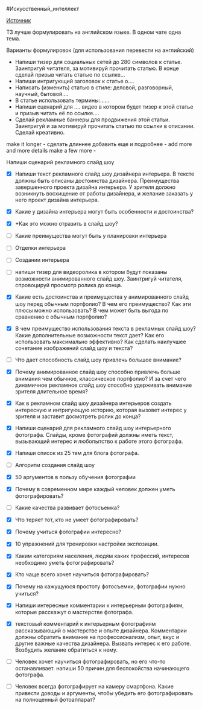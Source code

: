 #Искусственный_интеллект 

[Источник](https://yandex.ru/video/preview/9130340570714590125)

ТЗ лучше формулировать на английском языке.
В одном чате одна тема.

Варианты формулировок (для использования перевести на английский)
- Напиши тизер для социальных сетей до 280 символов к статье. Заинтригуй читателя, за мотивируй прочитать статью. В конце сделай призыв читать статью по ссылке...
- Напиши интригующий заголовок к статье о....
- Написать (изменить) статью в стиле: деловой, разговорный, научный, бытовой....
- В статье использовать термины:......
- Напиши сценарий для .... видео в котором будет тизер к этой статье и призыв читать её по ссылке....
- Сделай рекламные баннеры для продвижения этой статьи. Заинтригуй и за мотивируй прочитать статью по ссылки в описании. Сделай креативно.



make it longer - сделать длиннее
добавить еще и подробнее - add more and more details
make a few more - 





Напиши сценарий рекламного слайд шоу 

  - [x] Напиши текст рекламного слайд шоу дизайнера интерьера. В тексте должны быть описаны достоинства дизайнера. Преимущества завершенного проекта дизайна интерьера. У зрителя должно возникнуть восхищение от работы дизайнера, и желание заказать у него проект дизайна интерьера.

- [x] Какие у дизайна интерьера могут быть особенности и достоинства?
- [x] +Как это можно отразить в слайд шоу?
- [ ] Какие преимущества могут быть у планировки интерьера
- [ ] Отделки интерьера
- [ ] Создании интерьера
- [ ] напиши тизер для видеоролика в котором будут показаны возможности анимированного слайд шоу. Заинтригуй читателя, спровоцируй просмотр ролика до конца.
- [x] Какие есть достоинства и преимущества у анимированного слайд шоу перед обычным портфолио? В чем его преимущество? Как эти плюсы можно использовать? В чем может быть выгода по сравнению с обычным портфолио? 
- [x] В чем преимущество использования текста в рекламных слайд шоу? Какие дополнительные возможности текст дает? Как его использовать максимально эффективно? Как сделать наилучшее сочетание изображений слайд шоу и текста?
- [ ] Что дает способность слайд шоу привлечь большое внимание?
- [x] Почему анимированное слайд шоу способно привлечь больше внимания чем обычное, классическое портфолио? И за счет чего динамичное рекламное слайд шоу способно  удерживать внимание зрителя длительное время?
- [x] Как в рекламном слайд шоу дизайнера интерьеров создать интересную и интригующую историю, которая вызовет интерес у зрителя и заставит досмотреть ролик до конца?
- [x] Напиши сценарий для рекламного слайд шоу интерьерного фотографа. Слайды, кроме фотографий должны иметь текст, вызывающий интерес и любопытство к работе этого фотографа.
- [x] Напиши список из 25 тем для блога фотографа.
- [ ] Алгоритм создания слайд шоу
- [x] 50 аргументов в пользу обучения фотографии
- [x] Почему в современном мире каждый человек должен уметь фотографировать?
- [ ] Какие качества развивает фотосъемка?
- [x] Что теряет тот, кто не умеет фотографировать?
- [x] Почему учиться фотографии интересно?
- [x] 10 упражнений для тренировки настройки экспозиции.
- [x] Каким категориям населения, людям каких профессий, интересов необходимо уметь фотографировать?
- [x] Кто чаще всего хочет научиться фотографировать?
- [x] Почему на кажущуюся простоту фотосъемки, фотографии нужно учиться?
- [x] Напиши интересные комментарии к интерьерным фотографиям, которые расскажут о мастерстве фотографа.
- [x] текстовый комментарий к интерьерным фотографиям рассказывающий о мастерстве и опыте дизайнера. Комментарии должны обратить внимание на профессионализм, опыт, вкус и другие важные качества дизайнера. Вызвать интерес к его работе. Возбудить желание обратиться к нему.
- [ ] Человек хочет научиться фотографировать, но его что-то останавливает. напиши 50 причин для беспокойства начинающего фотографа.
- [ ] Человек всегда фотографирует на камеру смартфона. Какие привести доводы и аргументы, чтобы убедить его фотографировать на полноценный фотоаппарат? 